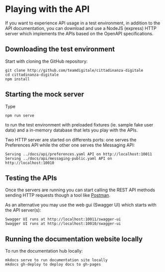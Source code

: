# Playing with the API

If you want to experience API usage in a test environment,
in addition to the API documentation, you can download and use a NodeJS (express)
HTTP server which implements the APIs based on the OpenAPI specifications.

## Downloading the test environment

Start with cloning the GitHub repository:

```
git clone http://github.com/teamdigitale/cittadinanza-digitale
cd cittadinanza-digitale
npm install
```

## Starting the mock server

Type

```
npm run serve
```

to run the test environment with preloaded fixtures (ie. sample fake user data)
and a in-memory database that lets you play with the APIs.

Two HTTP server are started on differents ports: one serves the Preferences API
while the other one serves the Messaging API:

```
Serving ../docs/api/preferences.yaml API on http://localhost:10011
Serving ../docs/api/messaging-public.yaml API on http://localhost:10010
```

## Testing the APIs

Once the servers are running you can start calling the REST API methods
sending HTTP requests though a tool like [Postman](https://www.getpostman.com/).

As an alternative you may use the web gui (Swagger UI)
which starts with the API server(s):

```
Swagger UI runs at http://localhost:10011/swagger-ui
Swagger UI runs at http://localhost:10010/swagger-ui
```

## Running the documentation website locally

To run the documentation hub locally:

```
mkdocs serve to run documentation site locally
mkdocs gh-deploy to deploy docs to gh-pages
```
